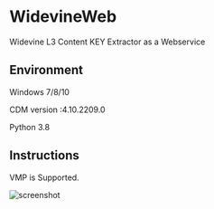 # WidevineWeb

Widevine L3 Content KEY Extractor as a Webservice

## Environment

Windows 7/8/10 

CDM version :4.10.2209.0   

Python 3.8

## Instructions

VMP is Supported.

![screenshot](screenshot.gif)

 